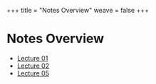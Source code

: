 +++
title = "Notes Overview"
weave = false
+++

# Notes Overview

- [Lecture 01](/notes/lecture01/)
- [Lecture 02](/notes/lecture02/)
- [Lecture 05](/notes/lecture05/)